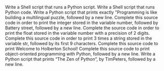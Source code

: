Write a Shell script that runs a Python script.
Write a Shell script that runs Python code.
Write a Python script that prints exactly "Programming is like building a multilingual puzzle, followed by a new line.
Complete this source code in order to print the integer stored in the variable number, followed by Battery street, followed by a new line.
Complete the source code in order to print the float stored in the variable number with a precision of 2 digits.
Complete this source code in order to print 3 times a string stored in the variable str, followed by its first 9 characters.
Complete this source code to print Welcome to Holberton School!
Complete this source code to print object-oriented programming with Python, followed by a new line.
Write a Python script that prints “The Zen of Python”, by TimPeters, followed by a new line.
